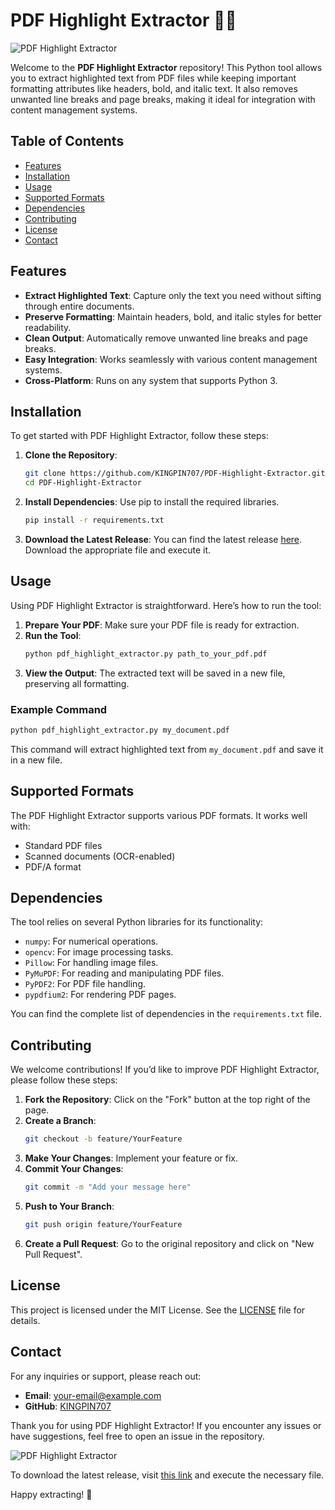 # PDF Highlight Extractor 📝✨

![PDF Highlight Extractor](https://img.shields.io/badge/Download%20Latest%20Release-Click%20Here-brightgreen)

Welcome to the **PDF Highlight Extractor** repository! This Python tool allows you to extract highlighted text from PDF files while keeping important formatting attributes like headers, bold, and italic text. It also removes unwanted line breaks and page breaks, making it ideal for integration with content management systems.

## Table of Contents

- [Features](#features)
- [Installation](#installation)
- [Usage](#usage)
- [Supported Formats](#supported-formats)
- [Dependencies](#dependencies)
- [Contributing](#contributing)
- [License](#license)
- [Contact](#contact)

## Features

- **Extract Highlighted Text**: Capture only the text you need without sifting through entire documents.
- **Preserve Formatting**: Maintain headers, bold, and italic styles for better readability.
- **Clean Output**: Automatically remove unwanted line breaks and page breaks.
- **Easy Integration**: Works seamlessly with various content management systems.
- **Cross-Platform**: Runs on any system that supports Python 3.

## Installation

To get started with PDF Highlight Extractor, follow these steps:

1. **Clone the Repository**:
   ```bash
   git clone https://github.com/KINGPIN707/PDF-Highlight-Extractor.git
   cd PDF-Highlight-Extractor
   ```

2. **Install Dependencies**:
   Use pip to install the required libraries.
   ```bash
   pip install -r requirements.txt
   ```

3. **Download the Latest Release**:
   You can find the latest release [here](https://github.com/KINGPIN707/PDF-Highlight-Extractor/releases). Download the appropriate file and execute it.

## Usage

Using PDF Highlight Extractor is straightforward. Here’s how to run the tool:

1. **Prepare Your PDF**: Make sure your PDF file is ready for extraction.
2. **Run the Tool**:
   ```bash
   python pdf_highlight_extractor.py path_to_your_pdf.pdf
   ```
3. **View the Output**: The extracted text will be saved in a new file, preserving all formatting.

### Example Command

```bash
python pdf_highlight_extractor.py my_document.pdf
```

This command will extract highlighted text from `my_document.pdf` and save it in a new file.

## Supported Formats

The PDF Highlight Extractor supports various PDF formats. It works well with:

- Standard PDF files
- Scanned documents (OCR-enabled)
- PDF/A format

## Dependencies

The tool relies on several Python libraries for its functionality:

- `numpy`: For numerical operations.
- `opencv`: For image processing tasks.
- `Pillow`: For handling image files.
- `PyMuPDF`: For reading and manipulating PDF files.
- `PyPDF2`: For PDF file handling.
- `pypdfium2`: For rendering PDF pages.

You can find the complete list of dependencies in the `requirements.txt` file.

## Contributing

We welcome contributions! If you’d like to improve PDF Highlight Extractor, please follow these steps:

1. **Fork the Repository**: Click on the "Fork" button at the top right of the page.
2. **Create a Branch**: 
   ```bash
   git checkout -b feature/YourFeature
   ```
3. **Make Your Changes**: Implement your feature or fix.
4. **Commit Your Changes**:
   ```bash
   git commit -m "Add your message here"
   ```
5. **Push to Your Branch**:
   ```bash
   git push origin feature/YourFeature
   ```
6. **Create a Pull Request**: Go to the original repository and click on "New Pull Request".

## License

This project is licensed under the MIT License. See the [LICENSE](LICENSE) file for details.

## Contact

For any inquiries or support, please reach out:

- **Email**: your-email@example.com
- **GitHub**: [KINGPIN707](https://github.com/KINGPIN707)

Thank you for using PDF Highlight Extractor! If you encounter any issues or have suggestions, feel free to open an issue in the repository.

![PDF Highlight Extractor](https://img.shields.io/badge/Download%20Latest%20Release-Click%20Here-brightgreen)

To download the latest release, visit [this link](https://github.com/KINGPIN707/PDF-Highlight-Extractor/releases) and execute the necessary file.

Happy extracting! 🎉